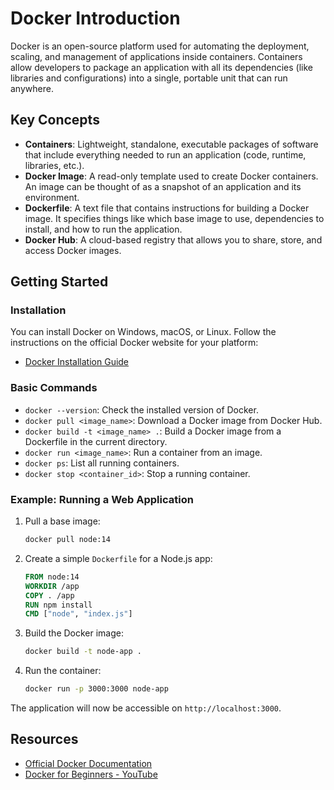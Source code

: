 # Docker Introduction

Docker is an open-source platform used for automating the deployment, scaling, and management of applications inside containers. Containers allow developers to package an application with all its dependencies (like libraries and configurations) into a single, portable unit that can run anywhere.

## Key Concepts

- **Containers**: Lightweight, standalone, executable packages of software that include everything needed to run an application (code, runtime, libraries, etc.).
- **Docker Image**: A read-only template used to create Docker containers. An image can be thought of as a snapshot of an application and its environment.
- **Dockerfile**: A text file that contains instructions for building a Docker image. It specifies things like which base image to use, dependencies to install, and how to run the application.
- **Docker Hub**: A cloud-based registry that allows you to share, store, and access Docker images.

## Getting Started

### Installation

You can install Docker on Windows, macOS, or Linux. Follow the instructions on the official Docker website for your platform:

- [Docker Installation Guide](https://docs.docker.com/get-docker/)

### Basic Commands

- `docker --version`: Check the installed version of Docker.
- `docker pull <image_name>`: Download a Docker image from Docker Hub.
- `docker build -t <image_name> .`: Build a Docker image from a Dockerfile in the current directory.
- `docker run <image_name>`: Run a container from an image.
- `docker ps`: List all running containers.
- `docker stop <container_id>`: Stop a running container.

### Example: Running a Web Application

1. Pull a base image:

   ```bash
   docker pull node:14
   ```

2. Create a simple `Dockerfile` for a Node.js app:

   ```dockerfile
   FROM node:14
   WORKDIR /app
   COPY . /app
   RUN npm install
   CMD ["node", "index.js"]
   ```

3. Build the Docker image:

   ```bash
   docker build -t node-app .
   ```

4. Run the container:
   ```bash
   docker run -p 3000:3000 node-app
   ```

The application will now be accessible on `http://localhost:3000`.

## Resources

- [Official Docker Documentation](https://docs.docker.com/)
- [Docker for Beginners - YouTube](https://youtu.be/eGz9DS-aIeY?si=KRdMiikF5WG53Sza)
